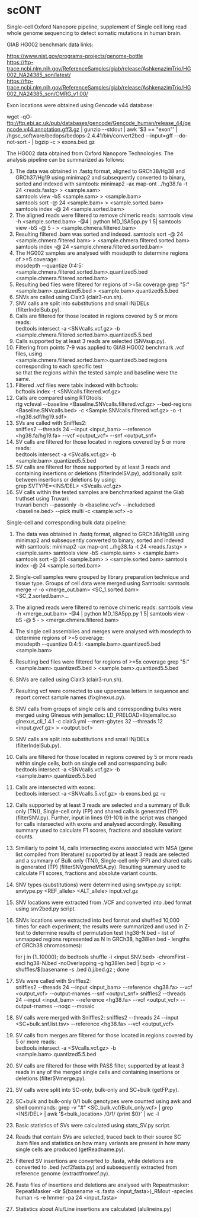 # scONT
Single-cell Oxford Nanopore pipeline, supplement of Single cell long read whole genome sequencing to detect somatic mutations in human brain.

GIAB HG002 benchmark data links:

https://www.nist.gov/programs-projects/genome-bottle  
https://ftp-trace.ncbi.nlm.nih.gov/ReferenceSamples/giab/release/AshkenazimTrio/HG002_NA24385_son/latest/  
https://ftp-trace.ncbi.nlm.nih.gov/ReferenceSamples/giab/release/AshkenazimTrio/HG002_NA24385_son/CMRG_v1.00/  

Exon locations were obtained using Gencode v44 database:

wget -qO- ftp://ftp.ebi.ac.uk/pub/databases/gencode/Gencode_human/release_44/gencode.v44.annotation.gff3.gz | gunzip --stdout | awk '$3 == "exon"' | /hgsc_software/bedops/bedops-2.4.41/bin/convert2bed --input=gff --do-not-sort - | bgzip -c > exons.bed.gz


The HG002 data obtained from Oxford Nanopore Technologies. The analysis pipeline can be summarized as follows:  
  1. The data was obtained in .fastq format, aligned to GRCh38/Hg38 and GRCh37/Hg19 using minimap2 and subsequently converted to binary, sorted and indexed with samtools:
     minimap2 -ax map-ont ../hg38.fa -t 24 <reads.fastq> > <sample.sam>  
     samtools view -bS <sample.sam> > <sample.bam>  
     samtools sort -@ 24 <sample.bam> > <sample.sorted.bam>  
     samtools index -@ 24 <sample.sorted.bam>
  2. The aligned reads were filtered to remove chimeric reads:
     samtools view -h <sample.sorted.bam> -@4 | python MD_1SA5pp.py 1 5| samtools view -bS -@ 5 - > <sample.chmera.filtered.bam>
  3. Resulting filtered .bam was sorted and indexed.
     samtools sort -@ 24 <sample.chmera.filtered.bam> > <sample.chmera.filtered.sorted.bam>
     samtools index -@ 24 <sample.chmera.filtered.sorted.bam> 
  5. The HG002 samples are analysed with mosdepth to determine regions of >=5 coverage:  
     mosdepth --quantize 0:4:5:  <sample.chmera.filtered.sorted.bam>.quantized5.bed <sample.chmera.filtered.sorted.bam>
  6. Resulting bed files were filtered for regions of >=5x coverage
     grep "5:" <sample.bam>.quantized5.bed > <sample.bam>.quantized5.5.bed
  7. SNVs are called using Clair3 (clair3-run.sh).  
  8. SNV calls are split into substitutions and small IN/DELs (filterIndelSub.py).  
  9. Calls are filtered for those located in regions covered by 5 or more reads:  
     bedtools intersect -a <SNVcalls.vcf.gz> -b <sample.chmera.filtered.sorted.bam>.quantized5.5.bed  
  10. Calls supported by at least 3 reads are selected (SNVsup.py).   
  11. Filtering from points 7-9 was applied to GIAB HG002 benchmark .vcf files, using  
     <sample.chmera.filtered.sorted.bam>.quantized5.bed regions corresponding to each specific test  
     so that the regions within the tested sample and baseline were the same.  
  12. Filtered .vcf files were tabix indexed with bcftools:  
     bcftools index -t <SNVcalls.filtered.vcf.gz>
  13. Calls are compared using RTGtools:  
      rtg vcfeval --baseline  <Baseline.SNVcalls.filtered.vcf.gz> --bed-regions <Baseline.SNVcalls.bed> -c <Sample.SNVcalls.filtered.vcf.gz> -o <output> -t <hg38.sdf/hg19.sdf>
  14. SVs are called with Sniffles2:  
      sniffles2 --threads 24 --input <input_bam> --reference <hg38.fa/hg19.fa> --vcf <output_vcf> --snf <output_snf>
  15. SV calls are filtered for those located in regions covered by 5 or more reads:  
      bedtools intersect -a <SVcalls.vcf.gz> -b <sample.bam>.quantized5.5.bed
  16. SV calls are filtered for those supported by at least 3 reads and containing insertions or deletions (filterIndelSV.py), additionally split between insertions or deletions by using:  
      grep SVTYPE=<INS/DEL> <SVcalls.vcf.gz>
  17. SV calls within the tested samples are benchmarked against the Giab truthset using Truvari:  
      truvari bench --passonly -b <baseline.vcf> --includebed <baseline.bed>  --pick multi -c <sample.vcf> -o	<output>

Single-cell and corresponding bulk data pipeline:
  1. The data was obtained in .fastq format, aligned to GRCh38/Hg38 using minimap2 and subsequently converted to binary, sorted and indexed with samtools:
     minimap2 -ax map-ont ../hg38.fa -t 24 <reads.fastq> > <sample.sam>
     samtools view -bS <sample.sam> > <sample.bam>
     samtools sort -@ 24 <sample.bam> > <sample.sorted.bam>
     samtools index -@ 24 <sample.sorted.bam>

  2. Single-cell samples were grouped by library preparation technique and tissue type. Groups of cell data were merged using Samtools:
     samtools merge -r -o <merge_out.bam> <SC_1.sorted.bam> <SC_2.sorted.bam>...
  3. The aligned reads were filtered to remove chimeric reads:
     samtools view -h <merge_out.bam> -@4 | python MD_1SA5pp.py 1 5| samtools view -bS -@ 5 - > <merge.chmera.filtered.bam>
  4. The single cell assemblies and merges were analysed with mosdepth to determine regions of >=5 coverage:  
     mosdepth --quantize 0:4:5:  <sample.bam>.quantized5.bed <sample.bam>
  5. Resulting bed files were filtered for regions of >=5x coverage
     grep "5:" <sample.bam>.quantized5.bed > <sample.bam>.quantized5.5.bed
  6. SNVs are called using Clair3 (clair3-run.sh).
  7. Resulting vcf were corrected to use uppercase letters in sequence and report correct sample names (fixglnexus.py).
  8. SNV calls from groups of single cells and corresponding bulks were merged using Glnexus with jemalloc:
       LD_PRELOAD=libjemalloc.so glnexus_cli_1.4.1 -c clair3.yml --mem-gbytes 32 --threads 12 <input.gvcf.gz> > <output.bcf>
  9. SNV calls are split into substitutions and small IN/DELs (filterIndelSub.py).  
  10. Calls are filtered for those located in regions covered by 5 or more reads within single cells, both on single cell and corresponding bulk:  
     bedtools intersect -a <SNVcalls.vcf.gz> -b <sample.bam>.quantized5.5.bed
  11. Calls are intersected with exons:  
     bedtools intersect -a <SNVcalls.5.vcf.gz> -b exons.bed.gz -u
  12. Calls supported by at least 3 reads are selected and a summary of Bulk only (TN)), Single-cell only (FP) and shared calls is generated (TP) (filterSNV.py). Further, input in lines (91-101) in the script was changed for calls intersected with exons and analysed accordingly.
      Resulting summary used to calculate F1 scores, fractions and absolute variant counts.
  13. Similiarly to point 14, calls intersecting exons associated with MSA (gene list compiled from literature) supported by at least 3 reads are selected and a summary of Bulk only (TN)), Single-cell only (FP) and shared calls is generated (TP) (filterSNVgeneMSA.py).
      Resulting summary used to calculate F1 scores, fractions and absolute variant counts.
  14. SNV types (substitutions) were determined using snvtype.py script:
      snvtype.py <REF_allele> <ALT_allele> input.vcf.gz
  15. SNV locations were extracted from .VCF and converted into .bed format using snv2bed.py script.
  16. SNVs locations were extracted into bed format and shuffled 10,000 times for each experiment; the results were summarized and used in Z-test to determine results of permutation test (hg38-N.bed - list of unmapped regions represented as N in GRCh38, hg38len.bed - lengths of GRCh38 chromosomes):

       for j in {1..10000}; do bedtools shuffle -i <input.SNV.bed> -chromFirst -excl hg38-N.bed -noOverlapping -g hg38len.bed | bgzip -c > shuffles/$(basename -s .bed $i).$j.bed.gz ; done
     
  17. SVs were called with Sniffles2:  
      sniffles2 --threads 24 --input <input_bam> --reference <hg38.fa> --vcf <output_vcf> --output-rnames --snf <output_snf>
      sniffles2 --threads 24 --input <input_bam> --reference <hg38.fa> --vcf <output_vcf> --output-rnames --noqc --mosaic
  18. SV calls were merged with Sniffles2:
      sniffles2 --threads 24 --input <SC+bulk.snf.list.tsv> --reference <hg38.fa> --vcf <output_vcf>
  19. SV calls from merges are filtered for those located in regions covered by 5 or more reads:  
      bedtools intersect -a <SVcalls.vcf.gz> -b <sample.bam>.quantized5.5.bed
  20. SV calls are filtered for those with PASS filter, supported by at least 3 reads in any of the merged single cells and containing insertions or deletions (filterSVmerge.py).
  21. SV calls were split into SC-only,  bulk-only and SC+bulk (getFP.py).
  22. SC+bulk and bulk-only 0/1 bulk genotypes were counted using awk and shell commands:
      grep -v "#" <SC_bulk.vcf/Bulk_only.vcf>  | grep <INS/DEL> | awk '$<bulk_location> /0\/1/ {print $0}' | wc -l
  23. Basic statistics of SVs were calculated using stats_SV.py script. 
  24. Reads that contain SVs are selected, traced back to their source SC .bam files and statistics on how many variants are present in how many single cells are produced (getReadname.py).
  25. Filtered SV insertions are converted to .fasta, while deletions are converted to .bed (vcf2fasta.py) and subsequently extracted from reference genome (extractfromref.py).
  26. Fasta files of insertions and deletions are analysed with Repeatmasker:
      RepeatMasker -dir $(basename -s .fasta <input_fasta>)_RMout -species human -s -e hmmer -pa 24 <input_fasta>
27. Statistics about Alu/Line insertions are calculated (alulineins.py)
